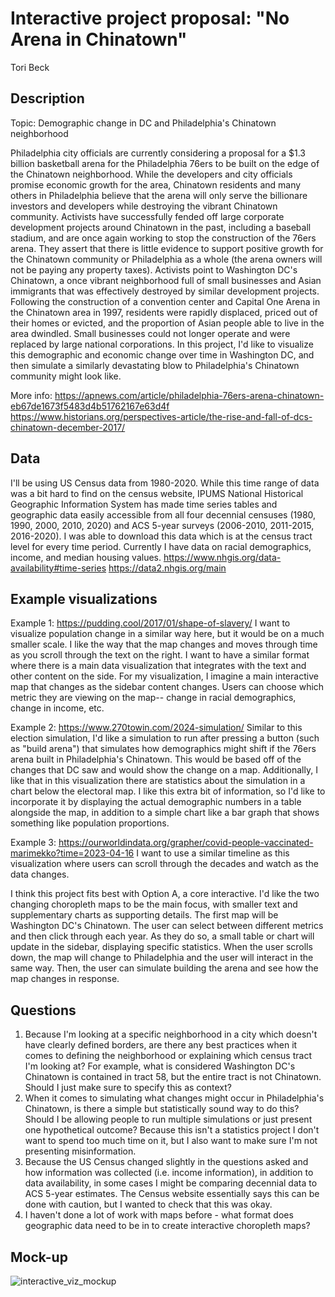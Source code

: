 # Interactive project proposal: "No Arena in Chinatown"
Tori Beck

## Description
Topic: Demographic change in DC and Philadelphia's Chinatown neighborhood

Philadelphia city officials are currently considering a proposal for a $1.3 billion basketball 
arena for the Philadelphia 76ers to be built on the edge of the Chinatown neighborhood.  While the developers
and city officials promise economic growth for the area, Chinatown residents and many others in Philadelphia
believe that the arena will only serve the billionare investors and developers while destroying the vibrant Chinatown community.
Activists have successfully fended off large corporate development projects around Chinatown in the past, including a 
baseball stadium, and are once again working to stop the construction of the 76ers arena.  They assert that there is 
little evidence to support positive growth for the Chinatown community or Philadelphia as a whole (the arena owners will not be paying any property taxes).  Activists point to
Washington DC's Chinatown, a once vibrant neighborhood full of small businesses and Asian immigrants that was
effectively destroyed by similar development projects. Following the construction of a convention center and 
Capital One Arena in the Chinatown area in 1997, residents were rapidly displaced, priced out of their homes 
or evicted, and the proportion of Asian people able to live in the area dwindled. Small businesses could not longer
operate and were replaced by large national corporations.  In this project, I'd like to visualize this
demographic and economic change over time in Washington DC, and then simulate a similarly devastating blow
to Philadelphia's Chinatown community might look like.

More info:
https://apnews.com/article/philadelphia-76ers-arena-chinatown-eb67de1673f5483d4b51762167e63d4f
https://www.historians.org/perspectives-article/the-rise-and-fall-of-dcs-chinatown-december-2017/

## Data
I'll be using US Census data from 1980-2020.  While this time range of data was a bit hard to find on the census website, 
IPUMS National Historical Geographic Information System has made time series tables and geographic data easily 
accessible from all four decennial censuses (1980, 1990, 2000, 2010, 2020) and ACS 5-year surveys (2006-2010, 2011-2015, 2016-2020).
I was able to download this data which is at the census tract level for every time period.  Currently I have data on racial demographics,
income, and median housing values.
https://www.nhgis.org/data-availability#time-series
https://data2.nhgis.org/main

## Example visualizations

Example 1: https://pudding.cool/2017/01/shape-of-slavery/
I want to visualize population change in a similar way here, but it would be on a much smaller scale.
I like the way that the map changes and moves through time as you scroll through the text on the right.  I want to have a similar format where
there is a main data visualization that integrates with the text and other content on the side.  For my visualization, I imagine a main interactive map that changes as the sidebar content changes.  Users can choose which metric they are viewing on the map-- change in racial demographics, change in income, etc.  

Example 2: https://www.270towin.com/2024-simulation/
Similar to this election simulation, I'd like a simulation to run after pressing a button (such as "build arena") that simulates how demographics might shift if the 76ers arena built in Philadelphia's Chinatown.  This would be based off of the changes that DC saw and would show the change on
a map.  Additionally, I like that in this visualization there are statistics about the simulation in a chart below the electoral map.  I like this extra bit of information, so I'd like to incorporate it by displaying the actual demographic numbers in a table alongside the map, in addition to a simple chart like a bar graph that shows something like population proportions.  

Example 3: https://ourworldindata.org/grapher/covid-people-vaccinated-marimekko?time=2023-04-16
I want to use a similar timeline as this visualization where users can scroll through the decades and watch as the data changes.

I think this project fits best with Option A, a core interactive.  I'd like the two changing choropleth maps to be the main focus, with smaller
text and supplementary charts as supporting details.  The first map will be Washington DC's Chinatown.  The user can select between different metrics
and then click through each year.  As they do so, a small table or chart will update in the sidebar, displaying specific statistics.  When the user scrolls down, the map will change to Philadelphia and the user will interact in the same way.  Then, the user can simulate building the arena and see how the map changes in response.  

## Questions
1. Because I'm looking at a specific neighborhood in a city which doesn't have clearly defined borders, are there any best practices when it comes to defining the neighborhood or explaining which census tract I'm looking at?  For example, what is considered Washington DC's Chinatown is contained in tract 58, but the entire tract is not Chinatown.  Should I just make sure to specify this as context?
2. When it comes to simulating what changes might occur in Philadelphia's Chinatown, is there a simple but statistically sound way to do this?  Should I be allowing people to run multiple simulations or just present one hypothetical outcome?  Because this isn't a statistics project I don't want to spend too much time on it, but I also want to make sure I'm not presenting misinformation.
3. Because the US Census changed slightly in the questions asked and how information was collected (i.e. income information), in addition to data availability, in some cases I might be comparing decennial data to ACS 5-year estimates.  The Census website essentially says this can be done with caution, but I wanted to check that this was okay.
4. I haven't done a lot of work with maps before - what format does geographic data need to be in to create interactive choropleth maps?

## Mock-up
![interactive_viz_mockup](https://github.com/user-attachments/assets/9471ab83-1f37-4ff9-a255-08ba238754a9)

